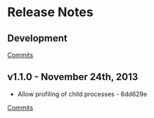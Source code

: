# Release Notes

## Development

[Commits](https://github.com/walmartlabs/child-pool/compare/v1.1.0...master)

## v1.1.0 - November 24th, 2013

- Allow profiling of child processes - 6dd629e

[Commits](https://github.com/walmartlabs/child-pool/compare/v1.0.0...v1.1.0)
